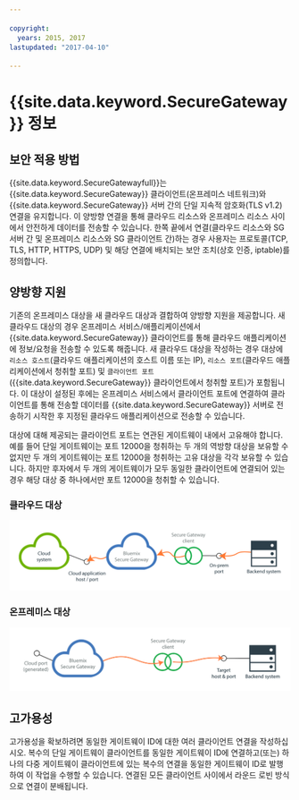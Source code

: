 ```yaml
---

copyright:
  years: 2015, 2017
lastupdated: "2017-04-10"

---
```


# {{site.data.keyword.SecureGateway}} 정보

## 보안 적용 방법
{{site.data.keyword.SecureGatewayfull}}는 {{site.data.keyword.SecureGateway}} 클라이언트(온프레미스 네트워크)와 {{site.data.keyword.SecureGateway}} 서버 간의 단일 지속적 암호화(TLS v1.2) 연결을 유지합니다. 이 양방향 연결을 통해 클라우드 리소스와 온프레미스 리소스 사이에서 안전하게 데이터를 전송할 수 있습니다. 한쪽 끝에서 연결(클라우드 리소스와 SG 서버 간 및 온프레미스 리소스와 SG 클라이언트 간)하는 경우 사용자는 프로토콜(TCP, TLS, HTTP, HTTPS, UDP) 및 해당 연결에 배치되는 보안 조치(상호 인증, iptable)를 정의합니다.  

## 양방향 지원
기존의 온프레미스 대상을 새 클라우드 대상과 결합하여 양방향 지원을 제공합니다. 새 클라우드 대상의 경우 온프레미스 서비스/애플리케이션에서 {{site.data.keyword.SecureGateway}} 클라이언트를 통해 클라우드 애플리케이션에 정보/요청을 전송할 수 있도록 해줍니다. 새 클라우드 대상을 작성하는 경우 대상에 `리소스 호스트`(클라우드 애플리케이션의 호스트 이름 또는 IP), `리소스 포트`(클라우드 애플리케이션에서 청취할 포트) 및 `클라이언트 포트`({{site.data.keyword.SecureGateway}} 클라이언트에서 청취할 포트)가 포함됩니다. 이 대상이 설정된 후에는 온프레미스 서비스에서 클라이언트 포트에 연결하여 클라이언트를 통해 전송할 데이터를 {{site.data.keyword.SecureGateway}} 서버로 전송하기 시작한 후 지정된 클라우드 애플리케이션으로 전송할 수 있습니다.

대상에 대해 제공되는 클라이언트 포트는 연관된 게이트웨이 내에서 고유해야 합니다.  예를 들어 단일 게이트웨이는 포트 12000을 청취하는 두 개의 역방향 대상을 보유할 수 없지만 두 개의 게이트웨이는 포트 12000을 청취하는 고유 대상을 각각 보유할 수 있습니다. 하지만 후자에서 두 개의 게이트웨이가 모두 동일한 클라이언트에 연결되어 있는 경우 해당 대상 중 하나에서만 포트 12000을 청취할 수 있습니다.

### 클라우드 대상
![클라우드 대상](./images/reverseDestination.png?raw=true "클라우드 대상")

### 온프레미스 대상
![온프레미스 대상](./images/onPremDestination.png?raw=true "온프레미스 대상")

## 고가용성
고가용성을 확보하려면 동일한 게이트웨이 ID에 대한 여러 클라이언트 연결을 작성하십시오.  복수의 단일 게이트웨이 클라이언트를 동일한 게이트웨이 ID에 연결하고(또는) 하나의 다중 게이트웨이 클라이언트에 있는 복수의 연결을 동일한 게이트웨이 ID로 발행하여 이 작업을 수행할 수 있습니다. 연결된 모든 클라이언트 사이에서 라운드 로빈 방식으로 연결이 분배됩니다.
